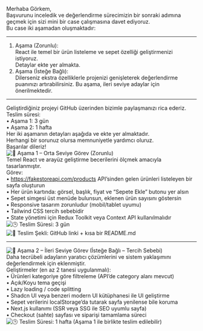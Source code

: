 Merhaba Görkem,  
Başvurunu inceledik ve değerlendirme sürecimizin bir sonraki adımına geçmek için sizi mini bir case çalışmasına davet ediyoruz.  
Bu case iki aşamadan oluşmaktadır:

---

1. Aşama (Zorunlu):  
   React ile temel bir ürün listeleme ve sepet özelliği geliştirmenizi istiyoruz.  
   Detaylar ekte yer almakta.
2. Aşama (İsteğe Bağlı):  
   Dilerseniz ekstra özelliklerle projenizi genişleterek değerlendirme puanınızı artırabilirsiniz. Bu aşama, ileri seviye adaylar için önerilmektedir.

---

Geliştirdiğiniz projeyi GitHub üzerinden bizimle paylaşmanızı rica ederiz.  
Teslim süresi:  
• Aşama 1: 3 gün  
• Aşama 2: 1 hafta  
Her iki aşamanın detayları aşağıda ve ekte yer almaktadır.  
Herhangi bir sorunuz olursa memnuniyetle yardımcı oluruz.  
Başarılar dileriz!  
![🔹](https://fonts.gstatic.com/s/e/notoemoji/16.0/1f539/72.png) Aşama 1 – Orta Seviye Görev (Zorunlu)  
Temel React ve arayüz geliştirme becerilerini ölçmek amacıyla tasarlanmıştır.  
Görev:  
• https://fakestoreapi.com/products API’sinden gelen ürünleri listeleyen bir sayfa oluşturun  
• Her ürün kartında: görsel, başlık, fiyat ve “Sepete Ekle” butonu yer alsın  
• Sepet simgesi üst menüde bulunsun, eklenen ürün sayısını göstersin  
• Responsive tasarım zorunludur (mobil/tablet uyumu)  
• Tailwind CSS tercih sebebidir  
• State yönetimi için Redux Toolkit veya Context API kullanılmalıdır  
![🕒](https://fonts.gstatic.com/s/e/notoemoji/16.0/1f552/72.png) Teslim Süresi: 3 gün  
![📂](https://fonts.gstatic.com/s/e/notoemoji/16.0/1f4c2/72.png) Teslim Şekli: GitHub linki + kısa bir README.md

---

![🔸](https://fonts.gstatic.com/s/e/notoemoji/16.0/1f538/72.png) Aşama 2 – İleri Seviye Görev (İsteğe Bağlı – Tercih Sebebi)  
Daha tecrübeli adayların yaratıcı çözümlerini ve sistem yaklaşımını değerlendirmek için eklenmiştir.  
Geliştirmeler (en az 2 tanesi uygulanmalı):  
• Ürünleri kategoriye göre filtreleme (API’de category alanı mevcut)  
• Açık/Koyu tema geçişi  
• Lazy loading / code splitting  
• Shadcn UI veya benzeri modern UI kütüphanesi ile UI geliştirme  
• Sepet verilerini localStorage’da tutarak sayfa yenilense bile koruma  
• Next.js kullanımı (SSR veya SSG ile SEO uyumlu sayfa)  
• Checkout (sahte) sayfası ve siparişi tamamlama süreci  
![🕒](https://fonts.gstatic.com/s/e/notoemoji/16.0/1f552/72.png) Teslim Süresi: 1 hafta (Aşama 1 ile birlikte teslim edilebilir)
